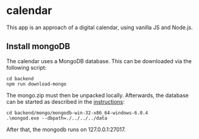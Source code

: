 # calendar

This app is an approach of a digital calendar, using vanilla JS and Node.js.

## Install mongoDB

The calendar uses a MongoDB database. This can be downloaded via the following script:

```
cd backend
npm run download-mongo
```

The mongo.zip must then be unpacked locally. Afterwards, the database can be started as described in 
the [instructions](https://www.npmjs.com/package/mongodb#user-content-start-a-mongodb-server):

```
cd backend/mongo/mongodb-win-32-x86_64-windows-6.0.4
.\mongod.exe --dbpath=./../../../data
```

After that, the mongodb runs on 127.0.0.1:27017.